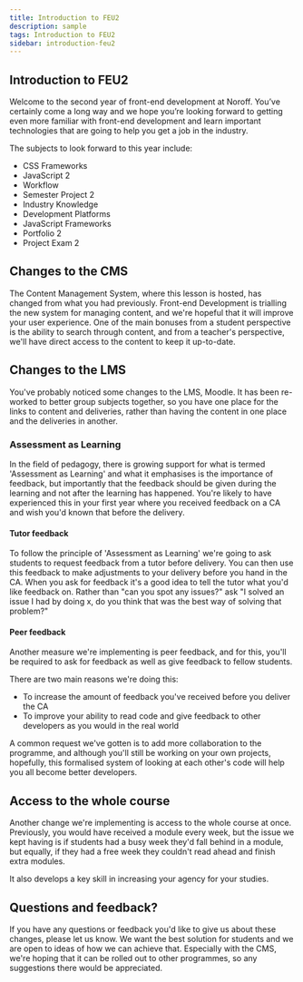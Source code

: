```yaml
---
title: Introduction to FEU2
description: sample
tags: Introduction to FEU2
sidebar: introduction-feu2
---
```


## Introduction to FEU2

Welcome to the second year of front-end development at Noroff. You’ve certainly come a long way and we hope you’re looking forward to getting even more familiar with front-end development and learn important technologies that are going to help you get a job in the industry.

The subjects to look forward to this year include:

- CSS Frameworks
- JavaScript 2
- Workflow
- Semester Project 2
- Industry Knowledge
- Development Platforms
- JavaScript Frameworks
- Portfolio 2
- Project Exam 2

## Changes to the CMS

The Content Management System, where this lesson is hosted, has changed from what you had previously. Front-end Development is trialling the new system for managing content, and we're hopeful that it will improve your user experience. One of the main bonuses from a student perspective is the ability to search through content, and from a teacher's perspective, we'll have direct access to the content to keep it up-to-date.

## Changes to the LMS

You've probably noticed some changes to the LMS, Moodle. It has been re-worked to better group subjects together, so you have one place for the links to content and deliveries, rather than having the content in one place and the deliveries in another.

### Assessment as Learning

In the field of pedagogy, there is growing support for what is termed 'Assessment as Learning' and what it emphasises is the importance of feedback, but importantly that the feedback should be given during the learning and not after the learning has happened. You're likely to have experienced this in your first year where you received feedback on a CA and wish you'd known that before the delivery.

#### Tutor feedback

To follow the principle of 'Assessment as Learning' we're going to ask students to request feedback from a tutor before delivery. You can then use this feedback to make adjustments to your delivery before you hand in the CA. When you ask for feedback it's a good idea to tell the tutor what you'd like feedback on. Rather than "can you spot any issues?" ask "I solved an issue I had by doing x, do you think that was the best way of solving that problem?"

#### Peer feedback

Another measure we're implementing is peer feedback, and for this, you'll be required to ask for feedback as well as give feedback to fellow students.

There are two main reasons we're doing this:

- To increase the amount of feedback you've received before you deliver the CA
- To improve your ability to read code and give feedback to other developers as you would in the real world

A common request we've gotten is to add more collaboration to the programme, and although you'll still be working on your own projects, hopefully, this formalised system of looking at each other's code will help you all become better developers.

## Access to the whole course

Another change we're implementing is access to the whole course at once. Previously, you would have received a module every week, but the issue we kept having is if students had a busy week they'd fall behind in a module, but equally, if they had a free week they couldn't read ahead and finish extra modules.

It also develops a key skill in increasing your agency for your studies.

## Questions and feedback?

If you have any questions or feedback you'd like to give us about these changes, please let us know. We want the best solution for students and we are open to ideas of how we can achieve that. Especially with the CMS, we're hoping that it can be rolled out to other programmes, so any suggestions there would be appreciated.
